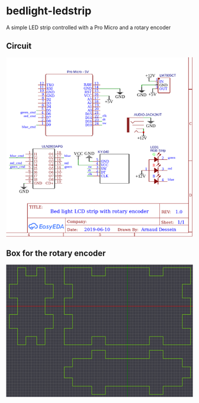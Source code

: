 # bedlight-ledstrip
A simple LED strip controlled with a Pro Micro and a rotary encoder

## Circuit
![](circuit.png)

## Box for the rotary encoder
![](CommandBox.png)
